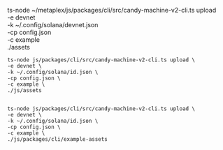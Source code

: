 ts-node ~/metaplex/js/packages/cli/src/candy-machine-v2-cli.ts upload \
    -e devnet \
    -k ~/.config/solana/devnet.json \
    -cp config.json \
    -c example \
    ./assets

    ts-node js/packages/cli/src/candy-machine-v2-cli.ts upload \
    -e devnet \
    -k ~/.config/solana/id.json \
    -cp config.json \
    -c example \
    ./js/assets


    ts-node js/packages/cli/src/candy-machine-v2-cli.ts upload \
    -e devnet \
    -k ~/.config/solana/id.json \
    -cp config.json \
    -c example \
    ./js/packages/cli/example-assets
